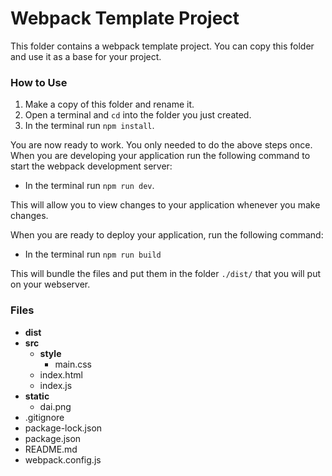 # Webpack Template Project
This folder contains a webpack template project. You can copy this folder and use it as a base for your project. 

### How to Use 
1. Make a copy of this folder and rename it. 
2. Open a terminal and ``cd`` into the folder you just created. 
3. In the terminal run ``npm install``.

You are now ready to work. You only needed to do the above steps once. When you are developing your application run the following command to start the webpack development server:

* In the terminal run ``npm run dev``.

This will allow you to view changes to your application whenever you make changes. 

When you are ready to deploy your application, run the following command:

* In the terminal run ``npm run build``

This will bundle the files and put them in the folder ``./dist/`` that you will put on your webserver. 

### Files
+ **dist**
+ **src**
    + **style**
        + main.css
    + index.html
    + index.js
+ **static**
    + dai.png
+ .gitignore
+ package-lock.json
+ package.json
+ README.md
+ webpack.config.js


